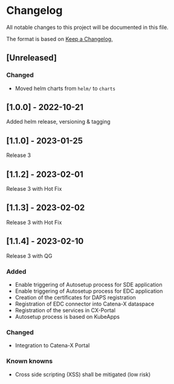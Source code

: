 # Changelog

All notable changes to this project will be documented in this file.

The format is based on [Keep a Changelog](https://keepachangelog.com/en/1.0.0/),

## [Unreleased]

### Changed
- Moved helm charts from `helm/` to `charts`

## [1.0.0] - 2022-10-21
Added helm release, versioning & tagging

## [1.1.0] - 2023-01-25
Release 3

## [1.1.2] - 2023-02-01
Release 3 with Hot Fix

## [1.1.3] - 2023-02-02
Release 3 with Hot Fix

## [1.1.4] - 2023-02-10
Release 3 with QG


### Added
- Enable triggering of Autosetup process for SDE application
- Enable triggering of Autosetup process for EDC application
- Creation of the certificates for DAPS registration
- Registration of EDC connector into Catena-X dataspace
- Registration of the services in CX-Portal
- Autosetup process is based on KubeApps

### Changed
- Integration to Catena-X Portal 

### Known knowns
- Cross side scripting (XSS) shall be mitigated (low risk)
